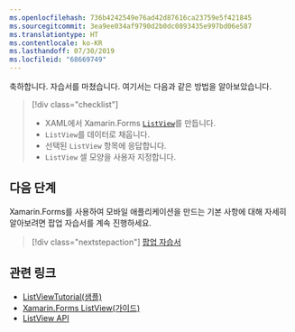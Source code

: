 ```yaml
---
ms.openlocfilehash: 736b4242549e76ad42d87616ca23759e5f421845
ms.sourcegitcommit: 3ea9ee034af9790d2b0dc0893435e997bd06e587
ms.translationtype: HT
ms.contentlocale: ko-KR
ms.lasthandoff: 07/30/2019
ms.locfileid: "68669749"
---
```

축하합니다. 자습서를 마쳤습니다. 여기서는 다음과 같은 방법을 알아보았습니다.

> [!div class="checklist"]
> - XAML에서 Xamarin.Forms [`ListView`](xref:Xamarin.Forms.ListView)를 만듭니다.
> - `ListView`를 데이터로 채웁니다.
> - 선택된 `ListView` 항목에 응답합니다.
> - `ListView` 셀 모양을 사용자 지정합니다.

## <a name="next-steps"></a>다음 단계

Xamarin.Forms를 사용하여 모바일 애플리케이션을 만드는 기본 사항에 대해 자세히 알아보려면 팝업 자습서를 계속 진행하세요.

> [!div class="nextstepaction"]
> [팝업 자습서](~/get-started/tutorials/pop-ups/index.yml)

## <a name="related-links"></a>관련 링크

- [ListViewTutorial(샘플)](https://docs.microsoft.com/samples/xamarin/xamarin-forms-samples/getstarted-tutorials-listviewtutorial/)
- [Xamarin.Forms ListView(가이드)](~/xamarin-forms/user-interface/listview/index.md)
- [ListView API](xref:Xamarin.Forms.ListView)

